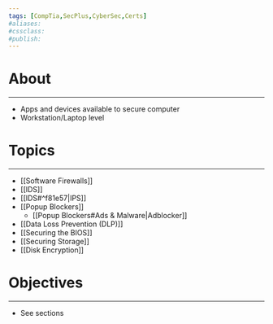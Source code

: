 ```yaml
---
tags: [CompTia,SecPlus,CyberSec,Certs]
#aliases:
#cssclass:
#publish:
---
```


# About
---
- Apps and devices available to secure computer
- Workstation/Laptop level

# Topics
---
- [[Software Firewalls]]
- [[IDS]]
- [[IDS#^f81e57|IPS]]
- [[Popup Blockers]]
	- [[Popup Blockers#Ads & Malware|Adblocker]]
- [[Data Loss Prevention (DLP)]]
- [[Securing the BIOS]]
- [[Securing Storage]]
- [[Disk Encryption]]


# Objectives
---
- See sections